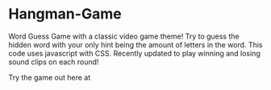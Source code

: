 # Hangman-Game

Word Guess Game with a classic video game theme!  Try to guess the hidden word with your only hint being the amount of letters in the word.
This code uses javascript with CSS.  Recently updated to play winning and losing sound clips on each round! 

Try the game out here at 
